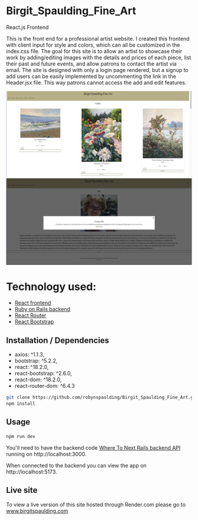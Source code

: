# Birgit_Spaulding_Fine_Art
React.js Frontend

This is the front end for a professional artist website. I created this frontend with client input for style and colors, which can all be customized in the index.css file. The goal for this site is to allow an artist to showcase their work by adding/editing images with the details and prices of each piece, list their past and future events, and allow patrons to contact the artist via email. The site is designed with only a login page rendered, but a signup to add users can be easily implemented by uncommenting the link in the Header.jsx file. This way patrons cannot access the add and edit features. 

<img src="gallery.png"> <img src="contact.png">

# Technology used:
- <a href="https://github.com/robynspaulding/where_to_next_react_frontend">React frontend</a>
- <a href="https://github.com/robynspaulding/where_to_next_api">Ruby on Rails backend </a>
- <a href="https://reactrouter.com/en/main"> React Router </a>
- <a href="https://react-bootstrap.github.io/getting-started/introduction/">React Bootstrap </a>


## Installation / Dependencies

- axios: ^1.1.3,
- bootstrap: ^5.2.2,
- react: ^18.2.0,
- react-bootstrap: ^2.6.0,
- react-dom: ^18.2.0,
- react-router-dom: ^6.4.3

```bash
git clone https://github.com/robynspaulding/Birgit_Spaulding_Fine_Art.git
npm install
```

## Usage

```bash
npm run dev
```

You'll need to have the backend code <a href="https://github.com/robynspaulding/artist-website-api">Where To Next Rails backend API </a> running on http://localhost:3000.

When connected to the backend you can view the app on http://localhost:5173.

## Live site
To view a live version of this site hosted through Render.com please go to <a href="www.birgitspaulding.com">www.birgitspaulding.com</a>
